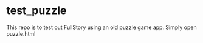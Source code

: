 # test_puzzle

This repo is to test out FullStory using an old puzzle game app. Simply open puzzle.html
